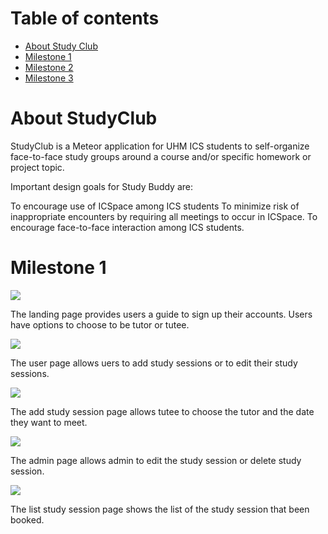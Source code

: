 # Table of contents

* [About Study Club](#about-studyclub2018)
* [Milestone 1](#about-studyclub2018)
* [Milestone 2](#about-studyclub2018)
* [Milestone 3](#about-studyclub2018)

# About StudyClub

StudyClub is a Meteor application for UHM ICS students to self-organize face-to-face study groups around a course and/or specific homework or project topic.


Important design goals for Study Buddy are:

To encourage use of ICSpace among ICS students
To minimize risk of inappropriate encounters by requiring all meetings to occur in ICSpace.
To encourage face-to-face interaction among ICS students.

# Milestone 1

<img class="ui floated image" src="../image/LandingPage#1.png">

The landing page provides users a guide to sign up their accounts. Users have options to choose to be tutor or tutee.

<img class="ui floated image" src="../image/UserPage.png">

The user page allows uers to add study sessions or to edit their study sessions.

<img class="ui floated image" src="../image/AddStudySession.png">

The add study session page allows tutee to choose the tutor and the date they want to meet.


<img class="ui floated image" src="../image/Admin#1.png">

The admin page allows admin to edit the study session or delete study session.

<img class="ui floated image" src="../image/ListStudySession.png">

The list study session page shows the list of the study session that been booked.




